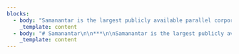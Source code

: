 ```yaml
---
blocks:
  - body: "Samanantar is the largest publicly available parallel corpora collection for Indic languages: Assamese, Bengali, Gujarati, Hindi, Kannada, Malayalam, Marathi, Oriya, Punjabi, Tamil, Telugu. The corpus has 49.6M sentence pairs between English to Indian Languages.\n\n### Update 04-11-2021\n\nSamanantar v0.3 along with LaBSE scores metadata is available for download. Go to\_[Downloads](https://0q7qi41vai4t7gekt858mnnsfbcu8radbljrsjirhrccjobqg17m.vscode-cdn.net/stable/b06ae3b2d2dbfe28bca3134cc6be65935cdfea6a/out/vs/workbench/contrib/webview/browser/pre/fake.html?id=a90843bf-5a16-4d14-988c-f9231d56d2ba#downloads)\n\n### Dataset Format\n\nThe\_[publicly released version](https://0q7qi41vai4t7gekt858mnnsfbcu8radbljrsjirhrccjobqg17m.vscode-cdn.net/stable/b06ae3b2d2dbfe28bca3134cc6be65935cdfea6a/out/vs/workbench/contrib/webview/browser/pre/fake.html?id=a90843bf-5a16-4d14-988c-f9231d56d2ba#downloads)\_is randomly shuffled, untokenized, and deduplicated.\n\n## Downloads\n\n### Benchmarks\n\nThe testsets used to benchmark IndicTrans can be found\_[here](https://storage.googleapis.com/samanantar-public/benchmarks.zip)\n\n### STS Benchmark\n\nThe Semantic Textual Similarity (STS) benchmark can be downloaded from\_[here](https://storage.googleapis.com/samanantar-public/human\\_annotations.tsv)\n\n### En-Indic\n\nThe entire dataset can be downloaded from\_[Samanantar v0.3](https://storage.googleapis.com/samanantar-public/V0.3/source\\_wise\\_splits.zip).\n\nThe folder has 2 directories\n\n*   existing - all existing data compiled before samanantar\n*   created - mined as part of samanantar\n*   We have separate sub-dir for each source\n\n### Mirror Links\n\n*   Please use this mirror\_[gdrive](https://drive.google.com/file/d/1xrD9bL78mbxpp-DdOw1EHhz1nzin\\_6dX/view?usp=sharing)\_link to download the v0.3 data\n*   Please use this mirror\_[gdrive](https://drive.google.com/drive/folders/1hR-8Mc7qQWsZAC-cw-nUqG8\\_OCqCdq-b?usp=sharing)\_link to download the benchmarks\n\nThe language wise splits for\_**Samanantar v0.2**\_can be found in the table below. Each link contains the number of sentence pairs in millions.\n"
    _template: content
  - body: "# Samanantar\n\n***\n\nSamanantar is the largest publicly available parallel corpora collection for Indic languages: Assamese, Bengali, Gujarati, Hindi, Kannada, Malayalam, Marathi, Oriya, Punjabi, Tamil, Telugu. The corpus has 49.6M sentence pairs between English to Indian Languages.\n\n### Update 04-11-2021\n\nSamanantar v0.3 along with LaBSE scores metadata is available for download. Go to\_[Downloads](https://indicnlp.ai4bharat.org/samanantar/#downloads)\n\n### Dataset Format\n\nThe\_[publicly released version](https://indicnlp.ai4bharat.org/samanantar/#downloads)\_is randomly shuffled, untokenized, and deduplicated.\n\n## Downloads\n\n### Benchmarks\n\nThe testsets used to benchmark IndicTrans can be found\_[here](https://storage.googleapis.com/samanantar-public/benchmarks.zip)\n\n### STS Benchmark\n\nThe Semantic Textual Similarity (STS) benchmark can be downloaded from\_[here](https://storage.googleapis.com/samanantar-public/human\\_annotations.tsv)\n\n### En-Indic\n\nThe entire dataset can be downloaded from\_[Samanantar v0.3](https://storage.googleapis.com/samanantar-public/V0.3/source\\_wise\\_splits.zip).\n\nThe folder has 2 directories\n\n*   existing - all existing data compiled before samanantar\n*   created - mined as part of samanantar\n*   We have separate sub-dir for each source\n\n### Mirror Links\n\n*   Please use this mirror\_[gdrive](https://drive.google.com/file/d/1xrD9bL78mbxpp-DdOw1EHhz1nzin\\_6dX/view?usp=sharing)\_link to download the v0.3 data\n*   Please use this mirror\_[gdrive](https://drive.google.com/drive/folders/1hR-8Mc7qQWsZAC-cw-nUqG8\\_OCqCdq-b?usp=sharing)\_link to download the benchmarks\n\nThe language wise splits for\_**Samanantar v0.2**\_can be found in the table below. Each link contains the number of sentence pairs in millions.\n\nLanguage PairLinken-as\_(9 MB)[0.14M](https://storage.googleapis.com/samanantar-public/V0.2/data/en2indic/en-as.zip)en-bn\_(580 MB)[8.52M](https://storage.googleapis.com/samanantar-public/V0.2/data/en2indic/en-bn.zip)en-gu\_(178 MB)[3.05M](https://storage.googleapis.com/samanantar-public/V0.2/data/en2indic/en-gu.zip)en-hi\_(818 MB)[8.56M](https://storage.googleapis.com/samanantar-public/V0.2/data/en2indic/en-hi.zip)en-kn\_(229 MB)[4.07M](https://storage.googleapis.com/samanantar-public/V0.2/data/en2indic/en-kn.zip)en-ml\_(365 MB)[5.85M](https://storage.googleapis.com/samanantar-public/V0.2/data/en2indic/en-ml.zip)en-mr\_(210 MB)[3.32M](https://storage.googleapis.com/samanantar-public/V0.2/data/en2indic/en-mr.zip)en-or\_(65 MB)[1.00M](https://storage.googleapis.com/samanantar-public/V0.2/data/en2indic/en-or.zip)en-pa\_(175 MB)[2.42M](https://storage.googleapis.com/samanantar-public/V0.2/data/en2indic/en-pa.zip)en-ta\_(350 MB)[5.16M](https://storage.googleapis.com/samanantar-public/V0.2/data/en2indic/en-ta.zip)en-te\_(280 MB)[4.82M](https://storage.googleapis.com/samanantar-public/V0.2/data/en2indic/en-te.zip)\n\n#### Indic-Indic\n\nThe entire Indic-Indic data can be downloaded from\_[here](https://storage.googleapis.com/samanantar-public/V0.2/data/indic2indic/indic2indic.zip)\n\nLanguage wise splits for Indic-Indic data can be downloaded from the table below. Each link contains the number of sentence pairs in millions.\n\nasbnguhiknmlmrorpatateas[0.36M](https://storage.googleapis.com/samanantar-public/V0.2/data/indic2indic/as-bn.zip)[0.14M](https://storage.googleapis.com/samanantar-public/V0.2/data/indic2indic/as-gu.zip)[0.16M](https://storage.googleapis.com/samanantar-public/V0.2/data/indic2indic/as-hi.zip)[0.19M](https://storage.googleapis.com/samanantar-public/V0.2/data/indic2indic/as-kn.zip)[0.23M](https://storage.googleapis.com/samanantar-public/V0.2/data/indic2indic/as-ml.zip)[0.16M](https://storage.googleapis.com/samanantar-public/V0.2/data/indic2indic/as-mr.zip)[0.07M](https://storage.googleapis.com/samanantar-public/V0.2/data/indic2indic/as-or.zip)[0.11M](https://storage.googleapis.com/samanantar-public/V0.2/data/indic2indic/as-pa.zip)[0.22M](https://storage.googleapis.com/samanantar-public/V0.2/data/indic2indic/as-ta.zip)[0.21M](https://storage.googleapis.com/samanantar-public/V0.2/data/indic2indic/as-te.zip)bn[0.36M](https://storage.googleapis.com/samanantar-public/V0.2/data/indic2indic/as-bn.zip)[1.58M](https://storage.googleapis.com/samanantar-public/V0.2/data/indic2indic/bn-gu.zip)[2.53M](https://storage.googleapis.com/samanantar-public/V0.2/data/indic2indic/bn-hi.zip)[2.14M](https://storage.googleapis.com/samanantar-public/V0.2/data/indic2indic/bn-kn.zip)[2.88M](https://storage.googleapis.com/samanantar-public/V0.2/data/indic2indic/bn-ml.zip)[1.83M](https://storage.googleapis.com/samanantar-public/V0.2/data/indic2indic/bn-mr.zip)[0.59M](https://storage.googleapis.com/samanantar-public/V0.2/data/indic2indic/bn-or.zip)[1.11M](https://storage.googleapis.com/samanantar-public/V0.2/data/indic2indic/bn-pa.zip)[2.44M](https://storage.googleapis.com/samanantar-public/V0.2/data/indic2indic/bn-ta.zip)[2.35M](https://storage.googleapis.com/samanantar-public/V0.2/data/indic2indic/bn-te.zip)gu[0.14M](https://storage.googleapis.com/samanantar-public/V0.2/data/indic2indic/as-gu.zip)[1.58M](https://storage.googleapis.com/samanantar-public/V0.2/data/indic2indic/bn-gu.zip)[1.86M](https://storage.googleapis.com/samanantar-public/V0.2/data/indic2indic/bn-hi.zip)[2.07M](https://storage.googleapis.com/samanantar-public/V0.2/data/indic2indic/bn-kn.zip)[2.36M](https://storage.googleapis.com/samanantar-public/V0.2/data/indic2indic/bn-ml.zip)[1.76M](https://storage.googleapis.com/samanantar-public/V0.2/data/indic2indic/bn-mr.zip)[0.53M](https://storage.googleapis.com/samanantar-public/V0.2/data/indic2indic/bn-or.zip)[1.13M](https://storage.googleapis.com/samanantar-public/V0.2/data/indic2indic/bn-pa.zip)[2.07M](https://storage.googleapis.com/samanantar-public/V0.2/data/indic2indic/bn-ta.zip)[2.31M](https://storage.googleapis.com/samanantar-public/V0.2/data/indic2indic/bn-te.zip)hi[0.16M](https://storage.googleapis.com/samanantar-public/V0.2/data/indic2indic/as-hi.zip)[2.53M](https://storage.googleapis.com/samanantar-public/V0.2/data/indic2indic/bn-hi.zip)[1.86M](https://storage.googleapis.com/samanantar-public/V0.2/data/indic2indic/gu-hi.zip)[2.14M](https://storage.googleapis.com/samanantar-public/V0.2/data/indic2indic/hi-kn.zip)[2.72M](https://storage.googleapis.com/samanantar-public/V0.2/data/indic2indic/hi-ml.zip)[1.99M](https://storage.googleapis.com/samanantar-public/V0.2/data/indic2indic/hi-mr.zip)[0.66M](https://storage.googleapis.com/samanantar-public/V0.2/data/indic2indic/hi-or.zip)[1.44M](https://storage.googleapis.com/samanantar-public/V0.2/data/indic2indic/hi-pa.zip)[2.48M](https://storage.googleapis.com/samanantar-public/V0.2/data/indic2indic/hi-ta.zip)[2.42M](https://storage.googleapis.com/samanantar-public/V0.2/data/indic2indic/hi-te.zip)kn[0.19M](https://storage.googleapis.com/samanantar-public/V0.2/data/indic2indic/as-kn.zip)[2.14M](https://storage.googleapis.com/samanantar-public/V0.2/data/indic2indic/bn-kn.zip)[2.07M](https://storage.googleapis.com/samanantar-public/V0.2/data/indic2indic/gu-kn.zip)[2.14M](https://storage.googleapis.com/samanantar-public/V0.2/data/indic2indic/hi-kn.zip)[2.89M](https://storage.googleapis.com/samanantar-public/V0.2/data/indic2indic/kn-ml.zip)[1.82M](https://storage.googleapis.com/samanantar-public/V0.2/data/indic2indic/kn-mr.zip)[0.54M](https://storage.googleapis.com/samanantar-public/V0.2/data/indic2indic/kn-or.zip)[1.12M](https://storage.googleapis.com/samanantar-public/V0.2/data/indic2indic/kn-pa.zip)[2.52M](https://storage.googleapis.com/samanantar-public/V0.2/data/indic2indic/kn-ta.zip)[2.81M](https://storage.googleapis.com/samanantar-public/V0.2/data/indic2indic/kn-te.zip)ml[0.23M](https://storage.googleapis.com/samanantar-public/V0.2/data/indic2indic/as-ml.zip)[2.88M](https://storage.googleapis.com/samanantar-public/V0.2/data/indic2indic/bn-ml.zip)[2.36M](https://storage.googleapis.com/samanantar-public/V0.2/data/indic2indic/gu-ml.zip)[2.72M](https://storage.googleapis.com/samanantar-public/V0.2/data/indic2indic/hi-ml.zip)[2.89M](https://storage.googleapis.com/samanantar-public/V0.2/data/indic2indic/kn-ml.zip)[1.82M](https://storage.googleapis.com/samanantar-public/V0.2/data/indic2indic/ml-mr.zip)[0.56M](https://storage.googleapis.com/samanantar-public/V0.2/data/indic2indic/ml-or.zip)[1.11M](https://storage.googleapis.com/samanantar-public/V0.2/data/indic2indic/ml-pa.zip)[2.60M](https://storage.googleapis.com/samanantar-public/V0.2/data/indic2indic/ml-ta.zip)[2.68M](https://storage.googleapis.com/samanantar-public/V0.2/data/indic2indic/ml-te.zip)mr[0.16M](https://storage.googleapis.com/samanantar-public/V0.2/data/indic2indic/as-mr.zip)[1.83M](https://storage.googleapis.com/samanantar-public/V0.2/data/indic2indic/bn-mr.zip)[1.76M](https://storage.googleapis.com/samanantar-public/V0.2/data/indic2indic/gu-mr.zip)[1.99M](https://storage.googleapis.com/samanantar-public/V0.2/data/indic2indic/hi-mr.zip)[1.82M](https://storage.googleapis.com/samanantar-public/V0.2/data/indic2indic/kn-mr.zip)[1.82M](https://storage.googleapis.com/samanantar-public/V0.2/data/indic2indic/ml-mr.zip)[0.58M](https://storage.googleapis.com/samanantar-public/V0.2/data/indic2indic/mr-or.zip)[1.06M](https://storage.googleapis.com/samanantar-public/V0.2/data/indic2indic/mr-pa.zip)[21.12M](https://storage.googleapis.com/samanantar-public/V0.2/data/indic2indic/mr-ta.zip)[2.23M](https://storage.googleapis.com/samanantar-public/V0.2/data/indic2indic/mr-te.zip)or[0.07M](https://storage.googleapis.com/samanantar-public/V0.2/data/indic2indic/as-or.zip)[0.59M](https://storage.googleapis.com/samanantar-public/V0.2/data/indic2indic/bn-or.zip)[0.53M](https://storage.googleapis.com/samanantar-public/V0.2/data/indic2indic/gu-or.zip)[0.66M](https://storage.googleapis.com/samanantar-public/V0.2/data/indic2indic/hi-or.zip)[0.54M](https://storage.googleapis.com/samanantar-public/V0.2/data/indic2indic/kn-or.zip)[0.56M](https://storage.googleapis.com/samanantar-public/V0.2/data/indic2indic/ml-or.zip)[0.58M](https://storage.googleapis.com/samanantar-public/V0.2/data/indic2indic/mr-or.zip)[0.50M](https://storage.googleapis.com/samanantar-public/V0.2/data/indic2indic/or-pa.zip)[1.09M](https://storage.googleapis.com/samanantar-public/V0.2/data/indic2indic/or-ta.zip)[1.12M](https://storage.googleapis.com/samanantar-public/V0.2/data/indic2indic/or-te.zip)pa[0.11M](https://storage.googleapis.com/samanantar-public/V0.2/data/indic2indic/as-pa.zip)[1.11M](https://storage.googleapis.com/samanantar-public/V0.2/data/indic2indic/bn-pa.zip)[1.13M](https://storage.googleapis.com/samanantar-public/V0.2/data/indic2indic/gu-pa.zip)[1.44M](https://storage.googleapis.com/samanantar-public/V0.2/data/indic2indic/hi-pa.zip)[1.12M](https://storage.googleapis.com/samanantar-public/V0.2/data/indic2indic/kn-pa.zip)[1.11M](https://storage.googleapis.com/samanantar-public/V0.2/data/indic2indic/ml-pa.zip)[1.06M](https://storage.googleapis.com/samanantar-public/V0.2/data/indic2indic/mr-pa.zip)[0.50M](https://storage.googleapis.com/samanantar-public/V0.2/data/indic2indic/or-pa.zip)[1.75M](https://storage.googleapis.com/samanantar-public/V0.2/data/indic2indic/pa-ta.zip)[1.76M](https://storage.googleapis.com/samanantar-public/V0.2/data/indic2indic/pa-te.zip)ta[0.22M](https://storage.googleapis.com/samanantar-public/V0.2/data/indic2indic/as-ta.zip)[2.44M](https://storage.googleapis.com/samanantar-public/V0.2/data/indic2indic/bn-ta.zip)[2.07M](https://storage.googleapis.com/samanantar-public/V0.2/data/indic2indic/gu-ta.zip)[2.48M](https://storage.googleapis.com/samanantar-public/V0.2/data/indic2indic/hi-ta.zip)[2.52M](https://storage.googleapis.com/samanantar-public/V0.2/data/indic2indic/kn-ta.zip)[2.60M](https://storage.googleapis.com/samanantar-public/V0.2/data/indic2indic/ml-ta.zip)[2.12M](https://storage.googleapis.com/samanantar-public/V0.2/data/indic2indic/mr-ta.zip)[1.09M](https://storage.googleapis.com/samanantar-public/V0.2/data/indic2indic/or-ta.zip)[1.75M](https://storage.googleapis.com/samanantar-public/V0.2/data/indic2indic/pa-ta.zip)[2.61M](https://storage.googleapis.com/samanantar-public/V0.2/data/indic2indic/ta-te.zip)te[0.21M](https://storage.googleapis.com/samanantar-public/V0.2/data/indic2indic/as-te.zip)[2.35M](https://storage.googleapis.com/samanantar-public/V0.2/data/indic2indic/bn-te.zip)[2.31M](https://storage.googleapis.com/samanantar-public/V0.2/data/indic2indic/gu-te.zip)[2.42M](https://storage.googleapis.com/samanantar-public/V0.2/data/indic2indic/hi-te.zip)[2.81M](https://storage.googleapis.com/samanantar-public/V0.2/data/indic2indic/kn-te.zip)[2.68M](https://storage.googleapis.com/samanantar-public/V0.2/data/indic2indic/ml-te.zip)[2.23M](https://storage.googleapis.com/samanantar-public/V0.2/data/indic2indic/mr-te.zip)[1.12M](https://storage.googleapis.com/samanantar-public/V0.2/data/indic2indic/or-te.zip)[1.76M](https://storage.googleapis.com/samanantar-public/V0.2/data/indic2indic/pa-te.zip)[2.61M](https://storage.googleapis.com/samanantar-public/V0.2/data/indic2indic/ta-te.zip)\n\n### Change Log\n\n*   06 July 2021, v0.2.1 data with metadata of source and Labse Alignment Score (LAS) was made available\_[here](https://storage.googleapis.com/samanantar-public/V0.2/data/en2indic/samanantar\\_v0.2\\_las.zip)\n*   09 June 2021, The Semantic Textual Similarity (STS) benchmark is now available for download\n*   05 June 2021, The benchmarking testsets are now available for download\n*   15 May 2021, The language wise splits are now available for download\n*   02 May 2021, Indic-Indic v0.2 data has been updated with super strict overlap removal\n*   30 April 2021, v0.2 uses super strict overlap removal of validation and test data with train data\n\n### Contributors\n\n*   Gowtham Ramesh,\_([RBCDSAI](https://rbcdsai.iitm.ac.in/),\_[IITM](https://www.iitm.ac.in/))\n*   Sumanth Doddapaneni,\_([RBCDSAI](https://rbcdsai.iitm.ac.in/),\_[IITM](https://www.iitm.ac.in/))\n*   Aravinth Bheemaraj,\_([Tarento](https://www.linkedin.com/company/tarento-group/),\_[EkStep](https://ekstep.in/))\n*   Mayank Jobanputra,\_([IITM](https://www.iitm.ac.in/))\n*   Raghavan AK,\_([AI4Bharat](https://ai4bharat.org/))\n*   Ajitesh Sharma,\_([Tarento](https://www.linkedin.com/company/tarento-group/),\_[EkStep](https://ekstep.in/))\n*   Sujit Sahoo,\_([Tarento](https://www.linkedin.com/company/tarento-group/),\_[EkStep](https://ekstep.in/))\n*   Harshita Diddee,\_([AI4Bharat](https://ai4bharat.org/))\n*   Mahalakshmi J,\_([AI4Bharat](https://ai4bharat.org/))\n*   Divyanshu Kakwani,\_([IITM](https://www.iitm.ac.in/),\_[AI4Bharat](https://ai4bharat.org/))\n*   Navneet Kumar,\_([Tarento](https://www.linkedin.com/company/tarento-group/),\_[EkStep](https://ekstep.in/))\n*   Aswin Pradeep,\_([Tarento](https://www.linkedin.com/company/tarento-group/),\_[EkStep](https://ekstep.in/))\n*   Srihari Nagaraj,\_([Tarento](https://www.linkedin.com/company/tarento-group/),\_[EkStep](https://ekstep.in/))\n*   Kumar Deepak,\_([Tarento](https://www.linkedin.com/company/tarento-group/),\_[EkStep](https://ekstep.in/))\n*   Vivek Raghavan,\_([EkStep](https://ekstep.in/))\n*   Anoop Kunchukuttan,\_([Microsoft](https://www.microsoft.com/en-in/),\_[AI4Bharat](https://ai4bharat.org/))\n*   Pratyush Kumar,\_([RBCDSAI](https://rbcdsai.iitm.ac.in/),\_[AI4Bharat](https://ai4bharat.org/),\_[IITM](https://www.iitm.ac.in/))\n*   Mitesh Shantadevi Khapra,\_([RBCDSAI](https://rbcdsai.iitm.ac.in/),\_[AI4Bharat](https://ai4bharat.org/),\_[IITM](https://www.iitm.ac.in/))\n\n### Citing\n\nIf you are using any of the resources, please cite the following article:\n\n```\n@misc{ramesh2021samanantar,\n      title={Samanantar: The Largest Publicly Available Parallel Corpora Collection for 11 Indic Languages}, \n      author={Gowtham Ramesh and Sumanth Doddapaneni and Aravinth Bheemaraj and Mayank Jobanputra and Raghavan AK and Ajitesh Sharma and Sujit Sahoo and Harshita Diddee and Mahalakshmi J and Divyanshu Kakwani and Navneet Kumar and Aswin Pradeep and Srihari Nagaraj and Kumar Deepak and Vivek Raghavan and Anoop Kunchukuttan and Pratyush Kumar and Mitesh Shantadevi Khapra},\n      year={2021},\n      eprint={2104.05596},\n      archivePrefix={arXiv},\n      primaryClass={cs.CL}\n}\n\n```\n\nThe bibtex entries for the existing data sources is available\_[here](https://indicnlp.ai4bharat.org/papers/samanantar-existing-data.bib)\n\n### License\n\nThis data is released under this licensing scheme:\n\n*   We do not own any of the text from which this data has been extracted.\n*   We license the actual packaging of this data under the\_[Creative Commons CC0 license (“no rights reserved”)](http://creativecommons.org/publicdomain/zero/1.0).\n*   To the extent possible under law,\_[AI4Bharat](https://indicnlp.ai4bharat.org/samanantar/)\_has waived all copyright and related or neighboring rights to\_Samanantar\n*   This work is published from: India.\n"
    _template: content
---
```


